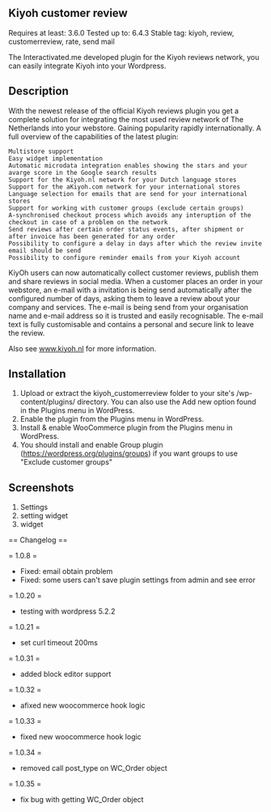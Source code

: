 ## Kiyoh customer review
Requires at least: 3.6.0
Tested up to: 6.4.3
Stable tag: kiyoh, review, customerreview, rate, send mail

The Interactivated.me developed plugin for the Kiyoh reviews network, you can easily integrate Kiyoh into your Wordpress.

## Description
With the newest release of the official Kiyoh reviews plugin you get a complete solution for integrating the most used review network of The Netherlands into your webstore. Gaining popularity rapidly internationally. A full overview of the capabilities of the latest plugin:

    Multistore support
    Easy widget implementation
    Automatic microdata integration enables showing the stars and your avarge score in the Google search results
    Support for the Kiyoh.nl network for your Dutch language stores
    Support for the aKiyoh.com network for your international stores
    Language selection for emails that are send for your international stores
    Support for working with customer groups (exclude certain groups)
    A-synchronised checkout process which avoids any interuption of the checkout in case of a problem on the network
    Send reviews after certain order status events, after shipment or after invoice has been generated for any order
    Possibility to configure a delay in days after which the review invite email should be send
    Possibility to configure reminder emails from your Kiyoh account

KiyOh users can now automatically collect customer reviews, publish them and share reviews in social media. When a customer places an order in your webstore, an e-mail with a invitation is being send automatically after the configured number of days, asking them to leave a review about your company and services. The e-mail is being send from your organisation name and e-mail address so it is trusted and easily recognisable. The e-mail text is fully customisable and contains a personal and secure link to leave the review.

Also see www.kiyoh.nl for more information.

## Installation
1. Upload or extract the kiyoh_customerreview folder to your site\'s /wp-content/plugins/ directory. You can also use the Add new option found in the Plugins menu in WordPress.
2. Enable the plugin from the Plugins menu in WordPress.
3. Install & enable WooCommerce plugin from the Plugins menu in WordPress.
4. You should install and enable Group plugin (https://wordpress.org/plugins/groups) if you want groups to use "Exclude customer groups"

## Screenshots
1. Settings
2. setting widget 
3. widget

== Changelog ==

= 1.0.8 =
* Fixed: email obtain problem
* Fixed: some users can't save plugin settings from admin and see error

= 1.0.20 =
* testing with wordpress 5.2.2

= 1.0.21 =
* set curl timeout 200ms

= 1.0.31 =
* added block editor support

= 1.0.32 =
* afixed new woocommerce hook logic

= 1.0.33 =
* fixed new woocommerce hook logic

= 1.0.34 =
* removed call post_type on WC_Order object

= 1.0.35 =
* fix bug with getting WC_Order object